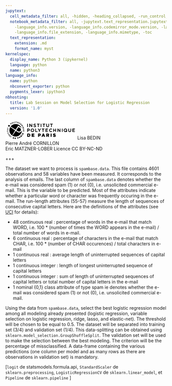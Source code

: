 ```yaml
---
jupytext:
  cell_metadata_filter: all, -hidden, -heading_collapsed, -run_control, -trusted
  notebook_metadata_filter: all, -jupytext.text_representation.jupytext_version, -jupytext.text_representation.format_version,
    -language_info.version, -language_info.codemirror_mode.version, -language_info.codemirror_mode,
    -language_info.file_extension, -language_info.mimetype, -toc
  text_representation:
    extension: .md
    format_name: myst
kernelspec:
  display_name: Python 3 (ipykernel)
  language: python
  name: python3
language_info:
  name: python
  nbconvert_exporter: python
  pygments_lexer: ipython3
nbhosting:
  title: Lab Session on Model Selection for Logistic Regression
  version: '1.0'
---
```


<div class="licence">
<span><img src="media/logo_IPParis.png" /></span>
<span>Lisa BEDIN<br />Pierre André CORNILLON<br />Eric MATZNER-LOBER</span>
<span>Licence CC BY-NC-ND</span>
</div>

+++

The dataset we want to process is `spambase.data`. This file contains 4601 observations and 58 variables have been measured. It corresponds to the analysis of emails. The last column of `spambase.data` denotes whether the e-mail was considered spam (1) or not (0), i.e. unsolicited commercial e-mail. This is the variable to be predicted. Most of the attributes indicate whether a particular word or character was frequently occuring in the e-mail. The run-length attributes (55-57) measure the length of sequences of consecutive capital letters. Here are the definitions of the attributes (see [UCI](http://archive.ics.uci.edu/dataset/94/spambase) for details):

-   48 continuous real : percentage of words in the e-mail that match WORD, i.e. 100 \* (number of times the WORD appears in the e-mail) / total number of words in e-mail.
-   6 continuous real : percentage of characters in the e-mail that match CHAR, i.e. 100 \* (number of CHAR occurences) / total characters in e-mail
-   1 continuous real : average length of uninterrupted sequences of capital letters
-   1 continuous integer : length of longest uninterrupted sequence of capital letters
-   1 continuous integer : sum of length of uninterrupted sequences of capital letters or total number of capital letters in the e-mail
-   1 nominal {0,1} class attribute of type spam ie denotes whether the e-mail was considered spam (1) or not (0), i.e. unsolicited commercial e-mail.

Using the data from `spambase.data`, select the best logistic regression model among all modeling already presented (logistic regression, variable selection on logistic regression, ridge, lasso, and elastic-net). The threshold will be chosen to be equal to 0.5. The dataset will be separated into training set (3/4) and validation set (1/4). This data-splitting can be obtained using `sklearn.model_selection.GroupShuffleSplit`. The validation set will be used to make the selection between the best modeling. The criterion will be the percentage of missclassified. A data-frame containing the various predictions (one column per model and as many rows as there are observations in validation set) is mandatory.

\[`logit` de statsmodels.formula.api, `StandardScaler` de `sklearn.preprocessing`, `LogisticRegressionCV` de `sklearn.linear_model`, et `Pipeline` de `sklearn.pipeline` \]

```{code-cell} ipython3

```
